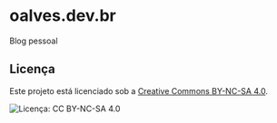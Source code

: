# oalves.dev.br
Blog pessoal 

## Licença

Este projeto está licenciado sob a [Creative Commons BY-NC-SA 4.0](https://creativecommons.org/licenses/by-nc-sa/4.0/).

![Licença: CC BY-NC-SA 4.0](https://licensebuttons.net/l/by-nc-sa/4.0/88x31.png)